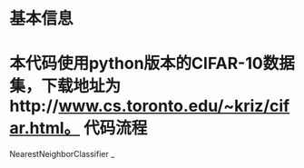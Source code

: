 基本信息
=
本代码使用python版本的CIFAR-10数据集，下载地址为http://www.cs.toronto.edu/~kriz/cifar.html。
代码流程
=
NearestNeighborClassifier
_
